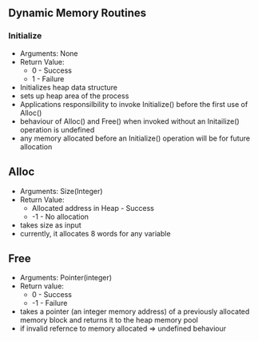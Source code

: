 ## Dynamic Memory Routines

### Initialize
- Arguments: None
- Return Value:
    - 0 - Success
    - 1 - Failure
- Initializes heap data structure
- sets up heap area of the process
- Applications responsilbility to invoke Initialize() before the first use of Alloc()
- behaviour of Alloc() and Free() when invoked without an Initailize() operation is undefined
- any memory allocated before an Initialize() operation will be for future allocation

## Alloc
- Arguments: Size(Integer)
- Return Value:
    - Allocated address in Heap - Success
    - -1 - No allocation
- takes size as input
- currently, it allocates 8 words for any variable

## Free
- Arguments: Pointer(integer)
- Return value:
    - 0 - Success
    - -1 - Failure
- takes a pointer (an integer memory address) of a previously allocated memory block and returns it to the heap memory pool
- if invalid refernce to memory allocated => undefined behaviour
